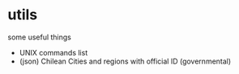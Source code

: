 utils
=====

some useful things

- UNIX commands list
- (json) Chilean Cities and regions with official ID (governmental)
